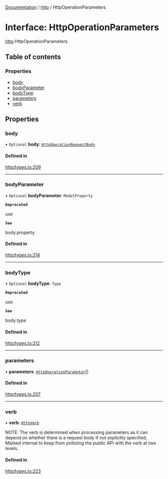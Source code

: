 [Documentation](../index.md) / [http](../modules/http.md) / HttpOperationParameters

# Interface: HttpOperationParameters

[http](../modules/http.md).HttpOperationParameters

## Table of contents

### Properties

- [body](http.HttpOperationParameters.md#body)
- [bodyParameter](http.HttpOperationParameters.md#bodyparameter)
- [bodyType](http.HttpOperationParameters.md#bodytype)
- [parameters](http.HttpOperationParameters.md#parameters)
- [verb](http.HttpOperationParameters.md#verb)

## Properties

### body

• `Optional` **body**: [`HttpOperationRequestBody`](http.HttpOperationRequestBody.md)

#### Defined in

[http/types.ts:209](https://github.com/timotheeguerin/cadl/blob/920bc86d/packages/rest/src/http/types.ts#L209)

___

### bodyParameter

• `Optional` **bodyParameter**: `ModelProperty`

**`Deprecated`**

use

**`See`**

body.property

#### Defined in

[http/types.ts:214](https://github.com/timotheeguerin/cadl/blob/920bc86d/packages/rest/src/http/types.ts#L214)

___

### bodyType

• `Optional` **bodyType**: `Type`

**`Deprecated`**

use

**`See`**

body.type

#### Defined in

[http/types.ts:212](https://github.com/timotheeguerin/cadl/blob/920bc86d/packages/rest/src/http/types.ts#L212)

___

### parameters

• **parameters**: [`HttpOperationParameter`](http.HttpOperationParameter.md)[]

#### Defined in

[http/types.ts:207](https://github.com/timotheeguerin/cadl/blob/920bc86d/packages/rest/src/http/types.ts#L207)

___

### verb

• **verb**: [`HttpVerb`](../modules/http.md#httpverb)

NOTE: The verb is determined when processing parameters as it can
depend on whether there is a request body if not explicitly specified.
Marked internal to keep from polluting the public API with the verb at
two levels.

#### Defined in

[http/types.ts:223](https://github.com/timotheeguerin/cadl/blob/920bc86d/packages/rest/src/http/types.ts#L223)
